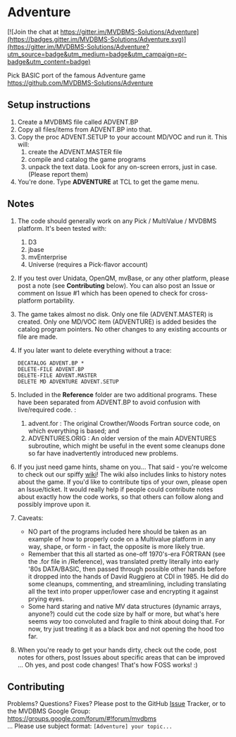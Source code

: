 # Adventure

[![Join the chat at https://gitter.im/MVDBMS-Solutions/Adventure](https://badges.gitter.im/MVDBMS-Solutions/Adventure.svg)](https://gitter.im/MVDBMS-Solutions/Adventure?utm_source=badge&utm_medium=badge&utm_campaign=pr-badge&utm_content=badge)

Pick BASIC port of the famous Adventure game  
https://github.com/MVDBMS-Solutions/Adventure  

## Setup instructions

1. Create a MVDBMS file called ADVENT.BP
1. Copy all files/items from ADVENT.BP into that.
1. Copy the proc ADVENT.SETUP to your account MD/VOC and run it. This will:
    1. create the ADVENT.MASTER file
    1. compile and catalog the game programs
    1. unpack the text data.
    Look for any on-screen errors, just in case. (Please report them)
1. You're done. Type **ADVENTURE** at TCL to get the game menu.

## Notes
1. The code should generally work on any Pick / MultiValue / MVDBMS platform. It's been tested with:
    1. D3
    1. jbase
    1. mvEnterprise
    1. Universe (requires a Pick-flavor account)
1. If you test over Unidata, OpenQM, mvBase, or any other platform, please post a note (see **Contributing** below). You can also post an Issue or comment on Issue #1 which has been opened to check for cross-platform portability.
1. The game takes almost no disk. Only one file (ADVENT.MASTER) is created. Only one MD/VOC item (ADVENTURE) is added besides the catalog program pointers. No other changes to any existing accounts or file are made.
1. If you later want to delete everything without a trace:
   
   ```
   DECATALOG ADVENT.BP * 
   DELETE-FILE ADVENT.BP
   DELETE-FILE ADVENT.MASTER
   DELETE MD ADVENTURE ADVENT.SETUP
   ```
1. Included in the **Reference** folder are two additional programs. These have been separated from ADVENT.BP to avoid confusion with live/required code. :
    1. advent.for : The original Crowther/Woods Fortran source code, on which everything is based; and
    1. ADVENTURES.ORIG : An older version of the main ADVENTURES subroutine, which might be useful in the event some cleanups done so far have inadvertently introduced new problems.
1. If you just need game hints, shame on you... That said - you're welcome to check out our spiffy [wiki](https://github.com/MVDBMS-Solutions/Adventure/wiki)! The wiki also includes links to history notes about the game. If you'd like to contribute tips of your own, please open an Issue/ticket. It would really help if people could contribute notes about exactly how the code works, so that others can follow along and possibly improve upon it.
1. Caveats:
    - NO part of the programs included here should be taken as an example of how to properly code on a Multivalue platform in any way, shape, or form - in fact, the opposite is more likely true.  
    - Remember that this all started as one-off 1970's-era FORTRAN (see the .for file in /Reference), was translated pretty literally into early '80s DATA/BASIC, then passed through possible other hands before it dropped into the hands of David Ruggiero at CDI in 1985. He did do some cleanups, commenting, and streamlining, including translating all the text into proper upper/lower case and encrypting it against prying eyes.  
    - Some hard staring and native MV data structures (dynamic arrays, anyone?) could cut the code size by half or more, but what's here seems _way_ too convoluted and fragile to think about doing that. For now, try just treating it as a black box and not opening the hood too far.  
  1. When you're ready to get your hands dirty, check out the code, post notes for others, post Issues about specific areas that can be improved ... Oh yes, and post code changes! That's how FOSS works! :)

## Contributing

Problems? Questions? Fixes? Please post to the GitHub [Issue](https://github.com/MVDBMS-Solutions/Adventure/issues) Tracker, or to the MVDBMS Google Group:  
https://groups.google.com/forum/#!forum/mvdbms  
... Please use subject format:  `[Adventure] your topic...`